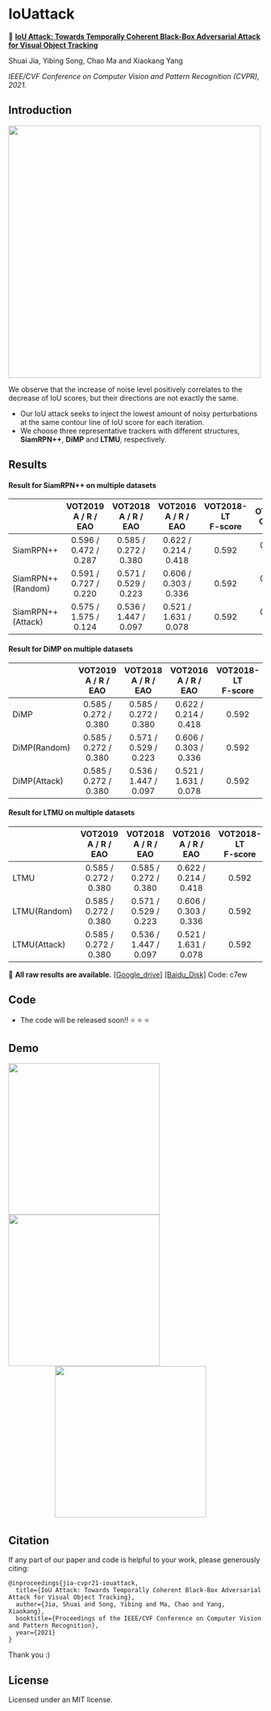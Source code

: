 # IoUattack

:herb: **[IoU Attack: Towards Temporally Coherent Black-Box Adversarial Attack for Visual Object Tracking](https://arxiv.org/pdf/2103.14938.pdf)**

Shuai Jia, Yibing Song, Chao Ma and Xiaokang Yang

*IEEE/CVF Conference on Computer Vision and Pattern Recognition (CVPR), 2021.*

## Introduction

<img src="https://github.com/VISION-SJTU/IoUattack/blob/main/demo/intro.png" width='500'/><br/>

We observe that the increase of noise level positively correlates to the decrease of IoU scores, but their directions are not exactly the same.
- Our IoU attack seeks to inject the lowest amount of noisy perturbations at the same contour line of IoU score for each iteration.
- We choose three representative trackers with different structures, **SiamRPN++**, **DiMP** and **LTMU**, respectively.

## Results

 #### Result for SiamRPN++ on multiple datasets
|                   | VOT2019<br>A / R / EAO  |  VOT2018<br>A / R / EAO  | VOT2016<br>A / R / EAO | VOT2018-LT <br> F-score| OTB2015<br>OP / DP| NFS30<br>OP / DP| 
| ------------------| :--------------------:  | :----:  |:----: |:----: |:----: |:----: |
| SiamRPN++         | 0.596 / 0.472 / 0.287   |   0.585 / 0.272 / 0.380  |0.622 / 0.214 / 0.418|  0.592 | 0.592 / 0.791    | 0.592 / 0.791    |
| SiamRPN++(Random) | 0.591 / 0.727 / 0.220   |  0.571 / 0.529 / 0.223   |0.606 / 0.303 / 0.336|  0.592 | 0.592 / 0.791    | 0.592 / 0.791    |
| SiamRPN++(Attack) | 0.575 / 1.575 / 0.124   |  0.536 / 1.447 / 0.097   |0.521 / 1.631 / 0.078|  0.592 | 0.592 / 0.791    | 0.592 / 0.791    |


 #### Result for DiMP on multiple datasets
|                   | VOT2019<br>A / R / EAO  |  VOT2018<br>A / R / EAO  | VOT2016<br>A / R / EAO | VOT2018-LT <br> F-score| OTB2015<br>OP / DP| NFS30<br>OP / DP| 
| ------------------| :--------------------:  | :----:  |:----: |:----: |:----: |:----: |
| DiMP              | 0.585 / 0.272 / 0.380   |   0.585 / 0.272 / 0.380  |0.622 / 0.214 / 0.418|  0.592 | 0.592 / 0.791    | 0.592 / 0.791    |
| DiMP(Random)      | 0.585 / 0.272 / 0.380   |  0.571 / 0.529 / 0.223   |0.606 / 0.303 / 0.336|  0.592 | 0.592 / 0.791    | 0.592 / 0.791    |
| DiMP(Attack)      | 0.585 / 0.272 / 0.380   |  0.536 / 1.447 / 0.097   |0.521 / 1.631 / 0.078|  0.592 | 0.592 / 0.791    | 0.592 / 0.791    |

 #### Result for LTMU on multiple datasets
|                   | VOT2019<br>A / R / EAO  |  VOT2018<br>A / R / EAO  | VOT2016<br>A / R / EAO | VOT2018-LT <br> F-score| OTB2015<br>OP / DP| NFS30<br>OP / DP| 
| ------------------| :--------------------:  | :----:  |:----: |:----: |:----: |:----: |
| LTMU              | 0.585 / 0.272 / 0.380   |   0.585 / 0.272 / 0.380  |0.622 / 0.214 / 0.418|  0.592 | 0.592 / 0.791    | 0.592 / 0.791    |
| LTMU(Random)      | 0.585 / 0.272 / 0.380   |  0.571 / 0.529 / 0.223   |0.606 / 0.303 / 0.336|  0.592 | 0.592 / 0.791    | 0.592 / 0.791    |
| LTMU(Attack)      | 0.585 / 0.272 / 0.380   |  0.536 / 1.447 / 0.097   |0.521 / 1.631 / 0.078|  0.592 | 0.592 / 0.791    | 0.592 / 0.791    |

:herb: **All raw results are available.**  [[Google_drive]](https://drive.google.com/drive/folders/1WjYJzsLEJZkB1dw-17ZLJNYZ9THK-jL4?usp=sharing)  [[Baidu_Disk]](https://pan.baidu.com/s/1HD5LEQfWvC0bV7xxW_jY-A) Code: c7ew


## Code

- The code will be released soon!! :star: :star: :star:

## Demo

<img src="https://github.com/VISION-SJTU/IoUattack/blob/main/demo/car_clean.gif" width='300'/>   <img src="https://github.com/VISION-SJTU/IoUattack/blob/main/demo/car_attack.gif" width='300'/><br/>
&emsp; &emsp;&emsp;&emsp;&emsp;&emsp; <img src="https://github.com/VISION-SJTU/IoUattack/blob/main/demo/legend.png" width='300'/><br/>


## Citation
If any part of our paper and code is helpful to your work, please generously citing: 
```
@inproceedings{jia-cvpr21-iouattack,
  title={IoU Attack: Towards Temporally Coherent Black-Box Adversarial Attack for Visual Object Tracking},
  author={Jia, Shuai and Song, Yibing and Ma, Chao and Yang, Xiaokang},
  booktitle={Proceedings of the IEEE/CVF Conference on Computer Vision and Pattern Recognition},
  year={2021}
}
```

Thank you :)

## License
Licensed under an MIT license.
